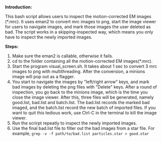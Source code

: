 **Introduction:**

This bash script allows users to inspect the motion-corrected EM images (*.mrc).
It uses eman2 to convert mrc images to png, start the image viewer for users to navigate images, and mark those images the user deleted as bad. The script works in a skipping-inspected way, which means you only have to inspect the newly imported images.

**Steps:**
1. Make sure the eman2 is callable, otherwise it fails. 
2. cd to the folder containing all the motion-corrected EM images(*.mrc). 
3. Start the program visual_screen.sh. It takes about 1 sec to convert 3 mrc images to png with multithreading. After the conversion, a minions image will pop out as a flagger. 
4. You start to navigate the images by "left/right arrow" keys, and mark bad images by deleting the png files with "Delete" keys. After  a round of inspection, you go back to the minions image, which is the time you close the image viewer. After this, three files will be generated, namely good.list, bad.list and batch.list. The bad.list records the marked bad imaged, and the batch.list record the new batch of imported files. If you want to quit this tedious work, use Ctrl-C in the terminal to kill the image viewer.
5. Run the scrirpt repeatly to inspect the newly imported images.
6. Use the final bad.list file to filter out the bad images from a star file. 
For example,  `grep -v -f path/to/bad.list particles.star > good.star`